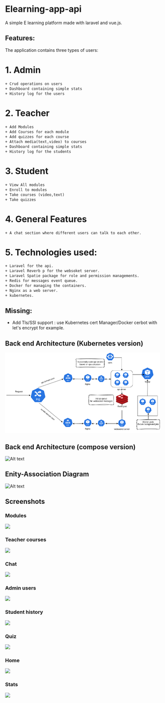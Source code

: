 # Elearning-app-api
A simple E learning platform made with laravel and vue.js.

## Features:
The application  contains three types of users:
# 1. **Admin** 
    + Crud operations on users
    + Dashboard containing simple stats
    + History log for the users 

# 2. **Teacher** 
    + Add Modules
    + Add Courses for each module
    + Add quizzes for each course
    + Attach media(text,video) to courses
    + Dashboard containing simple stats
    + History log for the students
     
# 3. **Student**  
    + View All modules
    + Enroll to modules
    + Take courses (video,text)
    + Take quizzes

# 4. **General Features** 
    + A chat section where different users can talk to each other.

# 5. **Technologies used**:
    + Laravel for the api.
    + Laravel Reverb p for the websoket server.
    + Laravel Spatie package for role and permission managements.
    + Redis for messages event queue.
    + Docker for managing the containers.
    + Nginx as a web server.
    + kubernetes.

## Missing:

+ Add Tls/SSl support : use Kubernetes cert Manager/Docker cerbot with let's encrypt for example.




## Back end Architecture  (Kubernetes version)

![Alt text](images/el-kuber.png "a title")





## Back end Architecture  (compose version)

![Alt text](images/Host.png "a title")



## Enity-Association Diagram  

![Alt text](images/diag.png "a title")

## Screenshots

### Modules
![](images/modules.png)

### Teacher courses       
![](images/teacher-courses.png)

### Chat
![](images/chat.png)

### Admin users               

![](images/admin-dashboard.png)    
### Student history            

![](images/history.png)    


### Quiz                      

![](images/quiz.png)   


### Home

![](images/home.png)

### Stats 

![](images/stats.png)